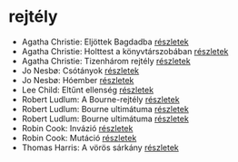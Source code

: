 # rejtély

- Agatha Christie: Eljöttek Bagdadba [részletek](../_details/Agatha%20Christie.md#id_65)
- Agatha Christie: Holttest a könyvtárszobában [részletek](../_details/Agatha%20Christie.md#id_71)
- Agatha Christie: Tizenhárom rejtély [részletek](../_details/Agatha%20Christie.md#id_259)
- Jo Nesbø: Csótányok [részletek](../_details/Jo%20Nesb%C3%B8.md#id_577)
- Jo Nesbø: Hóember [részletek](../_details/Jo%20Nesb%C3%B8.md#id_582)
- Lee Child: Eltűnt ellenség [részletek](../_details/Lee%20Child.md#id_1206)
- Robert Ludlum: A Bourne-rejtély [részletek](../_details/Robert%20Ludlum.md#id_30)
- Robert Ludlum: Bourne ultimátuma [részletek](../_details/Robert%20Ludlum.md#id_31)
- Robert Ludlum: Bourne ultimátuma [részletek](../_details/Robert%20Ludlum.md#id_32)
- Robin Cook: Invázió [részletek](../_details/Robin%20Cook.md#id_92)
- Robin Cook: Mutáció [részletek](../_details/Robin%20Cook.md#id_98)
- Thomas Harris: A vörös sárkány [részletek](../_details/Thomas%20Harris.md#id_1031)